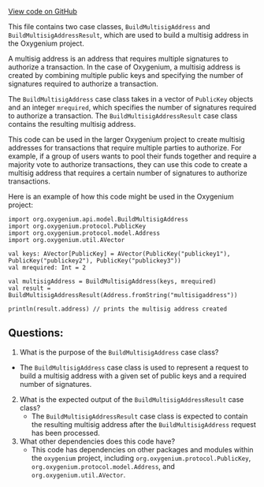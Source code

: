 [View code on GitHub](https://github.com/oxygenium/oxygenium/api/src/main/scala/org/oxygenium/api/model/BuildMultisigAddress.scala)

This file contains two case classes, `BuildMultisigAddress` and `BuildMultisigAddressResult`, which are used to build a multisig address in the Oxygenium project. 

A multisig address is an address that requires multiple signatures to authorize a transaction. In the case of Oxygenium, a multisig address is created by combining multiple public keys and specifying the number of signatures required to authorize a transaction. 

The `BuildMultisigAddress` case class takes in a vector of `PublicKey` objects and an integer `mrequired`, which specifies the number of signatures required to authorize a transaction. The `BuildMultisigAddressResult` case class contains the resulting multisig address.

This code can be used in the larger Oxygenium project to create multisig addresses for transactions that require multiple parties to authorize. For example, if a group of users wants to pool their funds together and require a majority vote to authorize transactions, they can use this code to create a multisig address that requires a certain number of signatures to authorize transactions. 

Here is an example of how this code might be used in the Oxygenium project:

```
import org.oxygenium.api.model.BuildMultisigAddress
import org.oxygenium.protocol.PublicKey
import org.oxygenium.protocol.model.Address
import org.oxygenium.util.AVector

val keys: AVector[PublicKey] = AVector(PublicKey("publickey1"), PublicKey("publickey2"), PublicKey("publickey3"))
val mrequired: Int = 2

val multisigAddress = BuildMultisigAddress(keys, mrequired)
val result = BuildMultisigAddressResult(Address.fromString("multisigaddress"))

println(result.address) // prints the multisig address created
```
## Questions: 
 1. What is the purpose of the `BuildMultisigAddress` case class?
   - The `BuildMultisigAddress` case class is used to represent a request to build a multisig address with a given set of public keys and a required number of signatures.
2. What is the expected output of the `BuildMultisigAddressResult` case class?
   - The `BuildMultisigAddressResult` case class is expected to contain the resulting multisig address after the `BuildMultisigAddress` request has been processed.
3. What other dependencies does this code have?
   - This code has dependencies on other packages and modules within the `oxygenium` project, including `org.oxygenium.protocol.PublicKey`, `org.oxygenium.protocol.model.Address`, and `org.oxygenium.util.AVector`.